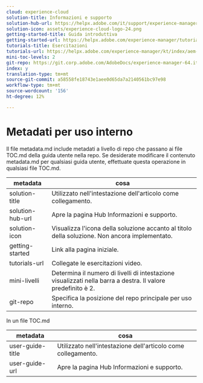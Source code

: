 ```yaml
---
cloud: experience-cloud
solution-title: Informazioni e supporto
solution-hub-url: https://helpx.adobe.com/it/support/experience-manager/6-4.html
solution-icon: assets/experience-cloud-logo-24.png
getting-started-title: Guida introduttiva
getting-started-url: https://helpx.adobe.com/experience-manager/tutorials.html
tutorials-title: Esercitazioni
tutorials-url: https://helpx.adobe.com/experience-manager/kt/index/aem-6-4-videos.html
mini-toc-levels: 2
git-repo: https://git.corp.adobe.com/AdobeDocs/experience-manager-64.it-IT
index: y
translation-type: tm+mt
source-git-commit: a58558fe18743e1aee0d65da7a2140561bc97e98
workflow-type: tm+mt
source-wordcount: '156'
ht-degree: 12%

---
```



# Metadati per uso interno

Il file metadata.md include metadati a livello di repo che passano ai file TOC.md della guida utente nella repo. Se desiderate modificare il contenuto metadata.md per qualsiasi guida utente, effettuate questa operazione in qualsiasi file TOC.md.

| metadata | cosa |
|--- |--- |
| solution-title | Utilizzato nell&#39;intestazione dell&#39;articolo come collegamento. |
| solution-hub-url | Apre la pagina Hub Informazioni e supporto. |
| solution-icon | Visualizza l&#39;icona della soluzione accanto al titolo della soluzione. Non ancora implementato. |
| getting-started | Link alla pagina iniziale. |
| tutorials-url | Collegate le esercitazioni video. |
| mini-livelli | Determina il numero di livelli di intestazione visualizzati nella barra a destra. Il valore predefinito è 2. |
| git-repo | Specifica la posizione del repo principale per uso interno. |

In un file TOC.md

| metadata | cosa |
|--- |--- |
| user-guide-title | Utilizzato nell&#39;intestazione dell&#39;articolo come collegamento. |
| user-guide-url | Apre la pagina Hub Informazioni e supporto. |
